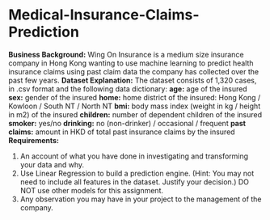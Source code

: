 # Medical-Insurance-Claims-Prediction
**Business Background:** Wing On Insurance is a medium size insurance company in Hong Kong wanting to use machine learning to predict health insurance claims using past claim data the company has collected over the past few years.
**Dataset Explanation:** The dataset consists of 1,320 cases, in .csv format and the following data dictionary:
  **age:** age of the insured
  **sex:** gender of the insured
  **home:** home district of the insured: Hong Kong / Kowloon / South NT / North NT 
  **bmi:** body mass index (weight in kg / height in m2) of the insured
  **children:** number of dependent children of the insured
  **smoker:** yes/no 
  **drinking:** no (non-drinker) / occasional / frequent
  **past claims:** amount in HKD of total past insurance claims by the insured
**Requirements:**
1. An account of what you have done in investigating and transforming your data and why.
2. Use Linear Regression to build a prediction engine. (Hint: You may not need to include all
features in the dataset. Justify your decision.) DO NOT use other models for this
assignment.
3. Any observation you may have in your project to the management of the company.
